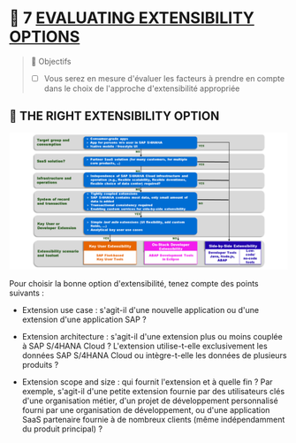 # 🌸 7 [EVALUATING EXTENSIBILITY OPTIONS](https://learning.sap.com/learning-journeys/practicing-clean-core-extensibility-for-sap-s-4hana-cloud/evaluating-extensibility-options_d4ed3486-230a-464d-9c0e-7b544ed30440)

> 🌺 Objectifs
>
> - [ ] Vous serez en mesure d'évaluer les facteurs à prendre en compte dans le choix de l'approche d'extensibilité appropriée

## 🌸 THE RIGHT EXTENSIBILITY OPTION

![](./assets/ABAP_Public_Cloud_APIs_002.png)

Pour choisir la bonne option d'extensibilité, tenez compte des points suivants :

- Extension use case : s'agit-il d'une nouvelle application ou d'une extension d'une application SAP ?

- Extension architecture : s'agit-il d'une extension plus ou moins couplée à SAP S/4HANA Cloud ? L'extension utilise-t-elle exclusivement les données SAP S/4HANA Cloud ou intègre-t-elle les données de plusieurs produits ?

- Extension scope and size : qui fournit l'extension et à quelle fin ? Par exemple, s'agit-il d'une petite extension fournie par des utilisateurs clés d'une organisation métier, d'un projet de développement personnalisé fourni par une organisation de développement, ou d'une application SaaS partenaire fournie à de nombreux clients (même indépendamment du produit principal) ?
